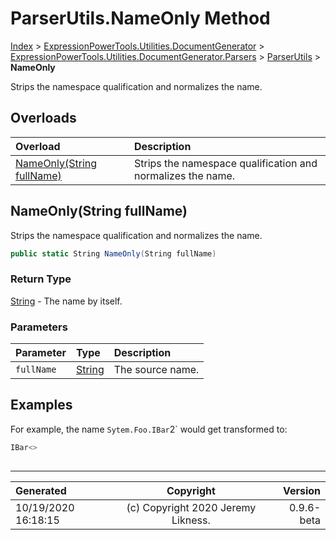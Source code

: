 ﻿# ParserUtils.NameOnly Method

[Index](../index.md) > [ExpressionPowerTools.Utilities.DocumentGenerator](ExpressionPowerTools.Utilities.DocumentGenerator.a.md) > [ExpressionPowerTools.Utilities.DocumentGenerator.Parsers](ExpressionPowerTools.Utilities.DocumentGenerator.Parsers.n.md) > [ParserUtils](ExpressionPowerTools.Utilities.DocumentGenerator.Parsers.ParserUtils.cs.md) > **NameOnly**

Strips the namespace qualification and normalizes the name.

## Overloads

| Overload | Description |
| :-- | :-- |
| [NameOnly(String fullName)](#nameonlystring-fullname) | Strips the namespace qualification and normalizes the name. |
## NameOnly(String fullName)

Strips the namespace qualification and normalizes the name.

```csharp
public static String NameOnly(String fullName)
```

### Return Type

 [String](https://docs.microsoft.com/dotnet/api/system.string)  - The name by itself.

### Parameters

| Parameter | Type | Description |
| :-- | :-- | :-- |
| `fullName` | [String](https://docs.microsoft.com/dotnet/api/system.string) | The source name. |


## Examples

For example, the name `Sytem.Foo.IBar`2` would get transformed to:

```csharp
IBar<>
            
```


---

| Generated | Copyright | Version |
| :-- | :-: | --: |
| 10/19/2020 16:18:15 | (c) Copyright 2020 Jeremy Likness. | 0.9.6-beta |
